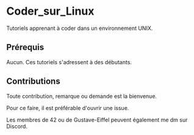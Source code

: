 # Coder_sur_Linux

Tutoriels apprenant à coder dans un environnement UNIX.

## Prérequis

Aucun. Ces tutoriels s'adressent à des débutants.

## Contributions

Toute contribution, remarque ou demande est la bienvenue.

Pour ce faire, il est préférable d'ouvrir une issue.

Les membres de 42 ou de Gustave-Eiffel peuvent également me dm sur Discord.
